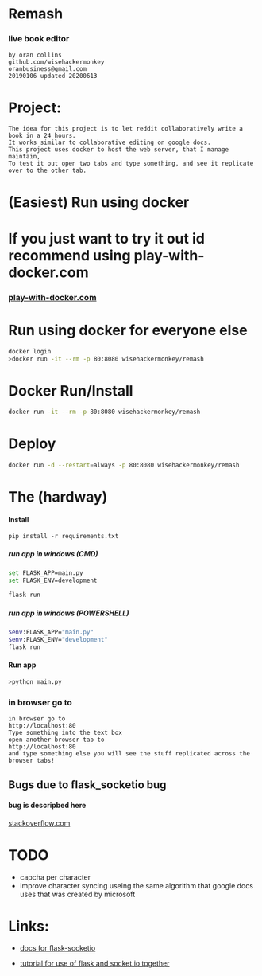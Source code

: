 # Remash
### live book editor
```
by oran collins
github.com/wisehackermonkey
oranbusiness@gmail.com
20190106 updated 20200613
```

# Project:
```
The idea for this project is to let reddit collaboratively write a book in a 24 hours. 
It works similar to collaborative editing on google docs.
This project uses docker to host the web server, that I manage maintain, 
To test it out open two tabs and type something, and see it replicate over to the other tab.
```

# (Easiest) Run using docker 
# If you just want to try it out id recommend using play-with-docker.com 
### [play-with-docker.com](https://labs.play-with-docker.com/)


# Run using docker for everyone else
```bash
docker login
>docker run -it --rm -p 80:8080 wisehackermonkey/remash
```
# Docker Run/Install
```bash
docker run -it --rm -p 80:8080 wisehackermonkey/remash
```

# Deploy
```bash
docker run -d --restart=always -p 80:8080 wisehackermonkey/remash
```


# The (hardway)
#### Install   
```
pip install -r requirements.txt
```

##### run app in windows (CMD)
```bash
set FLASK_APP=main.py
set FLASK_ENV=development

flask run
```

##### run app in windows (POWERSHELL)
```bash
$env:FLASK_APP="main.py"
$env:FLASK_ENV="development"
flask run
```
#### Run app
```bash
>python main.py
```


### in browser go to 
```
in browser go to 
http://localhost:80
Type something into the text box
open another browser tab to 
http://localhost:80
and type something else you will see the stuff replicated across the browser tabs!
```

## Bugs due to flask_socketio bug
#### bug is descripbed here 
[stackoverflow.com](https://stackoverflow.com/questions/53522052/flask-app-valueerror-signal-only-works-in-main-thread)


# TODO
- capcha per character
- improve character syncing useing the same algorithm that google docs uses that was created by microsoft

# Links:
- [docs for flask-socketio](https://flask-socketio.readthedocs.io/en/latest/)

- [tutorial for use of flask and socket.io together](https://codeburst.io/building-your-first-chat-application-using-flask-in-7-minutes-f98de4adfa5d)
